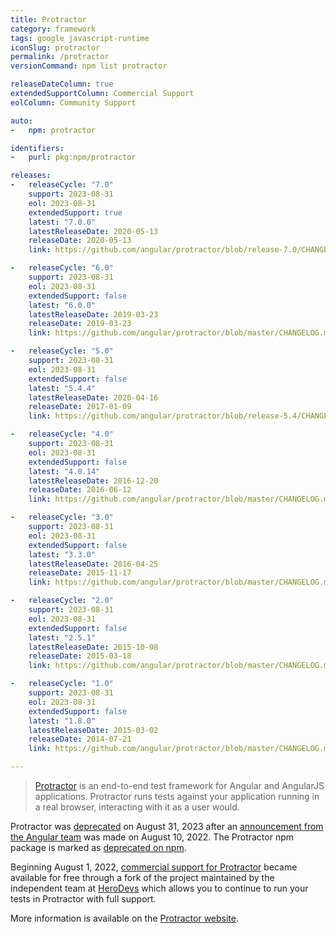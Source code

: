 ```yaml
---
title: Protractor
category: framework
tags: google javascript-runtime
iconSlug: protractor
permalink: /protractor
versionCommand: npm list protractor

releaseDateColumn: true
extendedSupportColumn: Commercial Support
eolColumn: Community Support

auto:
-   npm: protractor

identifiers:
-   purl: pkg:npm/protractor

releases:
-   releaseCycle: "7.0"
    support: 2023-08-31
    eol: 2023-08-31
    extendedSupport: true
    latest: "7.0.0"
    latestReleaseDate: 2020-05-13
    releaseDate: 2020-05-13
    link: https://github.com/angular/protractor/blob/release-7.0/CHANGELOG.md#700

-   releaseCycle: "6.0"
    support: 2023-08-31
    eol: 2023-08-31
    extendedSupport: false
    latest: "6.0.0"
    latestReleaseDate: 2019-03-23
    releaseDate: 2019-03-23
    link: https://github.com/angular/protractor/blob/master/CHANGELOG.md#600

-   releaseCycle: "5.0"
    support: 2023-08-31
    eol: 2023-08-31
    extendedSupport: false
    latest: "5.4.4"
    latestReleaseDate: 2020-04-16
    releaseDate: 2017-01-09
    link: https://github.com/angular/protractor/blob/release-5.4/CHANGELOG.md#544

-   releaseCycle: "4.0"
    support: 2023-08-31
    eol: 2023-08-31
    extendedSupport: false
    latest: "4.0.14"
    latestReleaseDate: 2016-12-20
    releaseDate: 2016-06-12
    link: https://github.com/angular/protractor/blob/master/CHANGELOG.md#4014

-   releaseCycle: "3.0"
    support: 2023-08-31
    eol: 2023-08-31
    extendedSupport: false
    latest: "3.3.0"
    latestReleaseDate: 2016-04-25
    releaseDate: 2015-11-17
    link: https://github.com/angular/protractor/blob/master/CHANGELOG.md#330

-   releaseCycle: "2.0"
    support: 2023-08-31
    eol: 2023-08-31
    extendedSupport: false
    latest: "2.5.1"
    latestReleaseDate: 2015-10-08
    releaseDate: 2015-03-18
    link: https://github.com/angular/protractor/blob/master/CHANGELOG.md#251

-   releaseCycle: "1.0"
    support: 2023-08-31
    eol: 2023-08-31
    extendedSupport: false
    latest: "1.8.0"
    latestReleaseDate: 2015-03-02
    releaseDate: 2014-07-21
    link: https://github.com/angular/protractor/blob/master/CHANGELOG.md#180

---
```


> [Protractor](https://www.protractortest.org/#/) is an end-to-end test framework for Angular and AngularJS
> applications. Protractor runs tests against your application running in a real browser, interacting with it
> as a user would.

Protractor was [deprecated](https://www.protractortest.org/#/project-status) on August 31, 2023 after an
[announcement from the Angular team](https://blog.angular.io/the-state-of-end-to-end-testing-with-angular-d175f751cb9c)
was made on August 10, 2022. The Protractor npm package is marked as [deprecated on npm](https://www.npmjs.com/package/protractor).

Beginning August 1, 2022, [commercial support for Protractor](https://www.herodevs.com/support/nes-protractor)
became available for free through a fork of the project maintained by the independent team at
[HeroDevs](https://www.herodevs.com/) which allows you to continue to run your tests in Protractor with full support.

More information is available on the [Protractor website](https://www.protractortest.org/#/).
